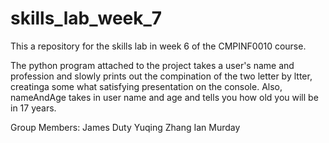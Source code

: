 # skills_lab_week_7
This a repository for the skills lab in week 6 of the CMPINF0010 course.

The python program attached to the project takes a user's name and profession and
slowly prints out the compination of the two letter by ltter, creatinga some what 
satisfying presentation on the console.
Also, nameAndAge takes in user name and age and tells you how old you will be in 17 years.

Group Members: 
James Duty
Yuqing Zhang
Ian Murday
